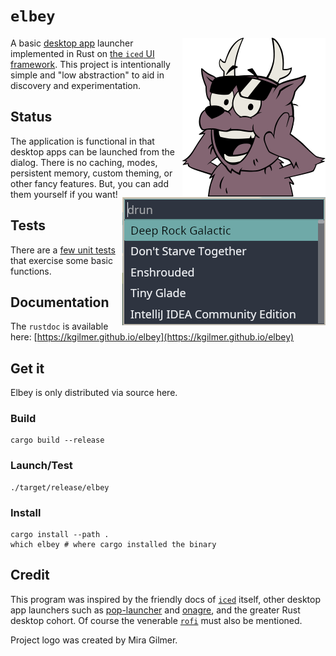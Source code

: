 # `elbey`

<img align="right" src="elbey.svg">

A basic [desktop app](https://www.freedesktop.org/wiki/Specifications/desktop-entry-spec/) launcher implemented in Rust on [the `iced` UI framework](https://github.com/iced-rs/iced).  This project is intentionally simple and "low abstraction" to aid in discovery and experimentation.

## Status

<img align="right" src="screenshot.png">

The application is functional in that desktop apps can be launched from the dialog.  There is no caching, modes, persistent memory, custom theming, or other fancy features.  But, you can add them yourself if you want!

## Tests

There are a [few unit tests](https://github.com/kgilmer/elbey/blob/main/src/app.rs#L234) that exercise some basic functions.

## Documentation

The `rustdoc` is available here: [https://kgilmer.github.io/elbey](https://kgilmer.github.io/elbey)

## Get it

Elbey is only distributed via source here.

### Build

```shell
cargo build --release
```

### Launch/Test

```shell
./target/release/elbey
```

### Install

```shell
cargo install --path .
which elbey # where cargo installed the binary
```

## Credit

This program was inspired by the friendly docs of [`iced`](https://github.com/iced-rs/iced) itself, other desktop app launchers such as [pop-launcher](https://github.com/pop-os/launcher) and [onagre](https://github.com/onagre-launcher/onagre), and the greater Rust desktop cohort.  Of course the venerable [`rofi`](https://github.com/davatorium/rofi) must also be mentioned.

Project logo was created by Mira Gilmer.
